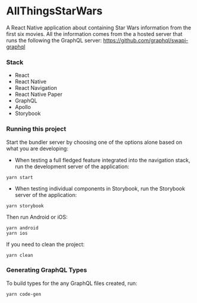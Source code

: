 # AllThingsStarWars
A React Native application about containing Star Wars information from the first six movies. All the information comes from the a hosted server that runs the following the GraphQL server: https://github.com/graphql/swapi-graphql

### Stack
- React
- React Native
- React Navigation
- React Native Paper
- GraphQL
- Apollo
- Storybook

### Running this project
Start the bundler server by choosing one of the options alone based on what you are developing:
- When testing a full fledged feature integrated into the navigation stack, run the development server of the application:
```
yarn start
```
- When testing individual components in Storybook, run the Storybook server of the application:
```
yarn storybook
```
Then run Android or iOS:
```
yarn android
yarn ios
```
If you need to clean the project:
```
yarn clean
```

### Generating GraphQL Types
To build types for the any GraphQL files created, run:
```
yarn code-gen
```

